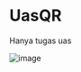# UasQR
Hanya tugas uas

![image](https://user-images.githubusercontent.com/39044004/176452817-53c90af3-e5f5-44eb-a6ce-e195412cdbdc.png)

